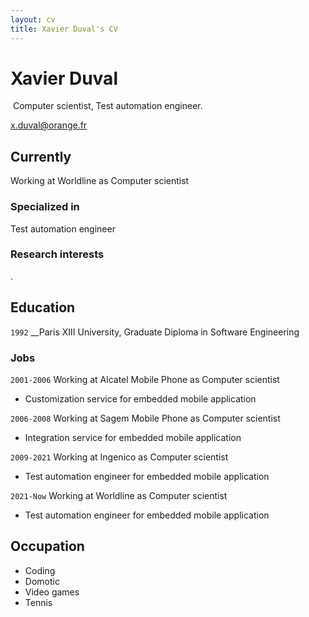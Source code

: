 ```yaml
---
layout: cv
title: Xavier Duval's CV
---
```

# Xavier Duval
![](data:image/png;base64,media/profile.txt)
Computer scientist, Test automation engineer.

<div id="webaddress">
<a href="mailto:x.duval@orange.fr">x.duval@orange.fr</a>
</div>


## Currently

Working at Worldline as Computer scientist

### Specialized in

Test automation engineer


### Research interests

.


## Education

`1992`
__Paris XIII University, Graduate Diploma in Software Engineering



### Jobs

`2001-2006`
Working at Alcatel Mobile Phone as Computer scientist
- Customization service for embedded mobile application

`2006-2008`
Working at Sagem Mobile Phone as Computer scientist
- Integration service for embedded mobile application

`2009-2021`
Working at Ingenico as Computer scientist
- Test automation engineer for embedded mobile application

`2021-Now`
Working at Worldline as Computer scientist
- Test automation engineer for embedded mobile application



## Occupation

- Coding
- Domotic
- Video games
- Tennis



<!-- ### Footer

Last updated: December 2022 -->


